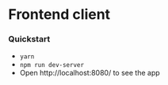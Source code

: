 # Frontend client

### Quickstart

- `yarn`
- `npm run dev-server`
- Open http://localhost:8080/ to see the app
